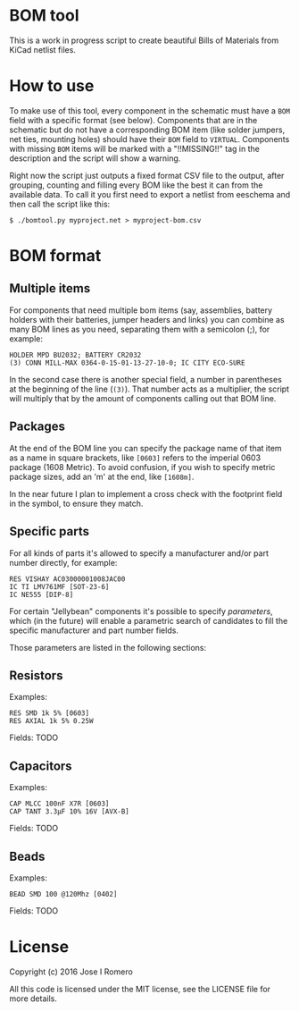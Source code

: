 # BOM tool

This is a work in progress script to create beautiful Bills of
Materials from KiCad netlist files.

# How to use

To make use of this tool, every component in the schematic must have a
`BOM` field with a specific format (see below). Components that are in
the schematic but do not have a corresponding BOM item (like solder
jumpers, net ties, mounting holes) should have their `BOM` field to
`VIRTUAL`. Components with missing `BOM` items will be marked with a
"!!MISSING!!" tag in the description and the script will show a
warning.

Right now the script just outputs a fixed format CSV file to the
output, after grouping, counting and filling every BOM like the best
it can from the available data. To call it you first need to export a
netlist from eeschema and then call the script like this:

    $ ./bomtool.py myproject.net > myproject-bom.csv

# BOM format

## Multiple items

For components that need multiple bom items (say, assemblies, battery
holders with their batteries, jumper headers and links) you can
combine as many BOM lines as you need, separating them with a
semicolon (;), for example:

    HOLDER MPD BU2032; BATTERY CR2032
    (3) CONN MILL-MAX 0364-0-15-01-13-27-10-0; IC CITY ECO-SURE

In the second case there is another special field, a number in
parentheses at the beginning of the line (`(3)`). That number acts as a
multiplier, the script will multiply that by the amount of components
calling out that BOM line.

## Packages

At the end of the BOM line you can specify the package name of that
item as a name in square brackets, like `[0603]` refers to the
imperial 0603 package (1608 Metric). To avoid confusion, if you wish
to specify metric package sizes, add an 'm' at the end, like
`[1608m]`. 

In the near future I plan to implement a cross check with the
footprint field in the symbol, to ensure they match.

## Specific parts

For all kinds of parts it's allowed to specify a manufacturer and/or part
number directly, for example:

    RES VISHAY AC03000001008JAC00
    IC TI LMV761MF [SOT-23-6]
    IC NE555 [DIP-8]
    
For certain "Jellybean" components it's possible to specify
_parameters_, which (in the future) will enable a parametric search of
candidates to fill the specific manufacturer and part number
fields. 

Those parameters are listed in the following sections:

## Resistors

Examples:

    RES SMD 1k 5% [0603]
    RES AXIAL 1k 5% 0.25W

Fields: TODO

## Capacitors

Examples:

    CAP MLCC 100nF X7R [0603]
    CAP TANT 3.3µF 10% 16V [AVX-B]

Fields: TODO

## Beads

Examples:

    BEAD SMD 100 @120Mhz [0402]

Fields: TODO

# License

Copyright (c) 2016 Jose I Romero

All this code is licensed under the MIT license, see the LICENSE file
for more details.

